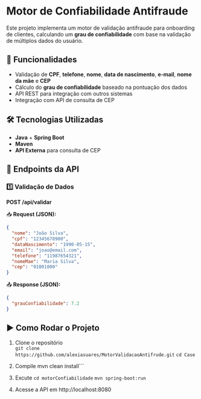 #  Motor de Confiabilidade Antifraude  
Este projeto implementa um motor de validação antifraude para onboarding de clientes, calculando um **grau de confiabilidade** com base na validação de múltiplos dados do usuário.  

## 📌 Funcionalidades  
- Validação de **CPF**, **telefone**, **nome**, **data de nascimento**, **e-mail**, **nome da mãe** e **CEP**  
- Cálculo do **grau de confiabilidade** baseado na pontuação dos dados  
- API REST para integração com outros sistemas  
- Integração com API de consulta de CEP  

## 🛠 Tecnologias Utilizadas  
- **Java** + **Spring Boot**  
- **Maven**  
- **API Externa** para consulta de CEP  


## 📡 Endpoints da API  
### 1️⃣ Validação de Dados  
**POST /api/validar**  

📥 **Request (JSON):**  
```json
{
  "nome": "João Silva",
  "cpf": "12345678900",
  "dataNascimento": "1990-05-15",
  "email": "joao@email.com",
  "telefone": "11987654321",
  "nomeMae": "Maria Silva",
  "cep": "01001000"
}
```
📤 **Response (JSON):**  
```json
{
  "grauConfiabilidade": 7.2
}
```

## ▶ Como Rodar o Projeto  
1. Clone o repositório  
```git clone https://github.com/alexiasuares/MotorValidacaoAntifrude.git```
    ```cd Case```

2. Compile 
mvn clean install```

3. Excute
```cd motorConfiabilidade```
```mvn spring-boot:run```
   
4. Acesse a API em http://localhost:8080

